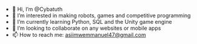- 👋 Hi, I’m @Cybatuth
- 👀 I’m interested in making robots, games and competitive programming
- 🌱 I’m currently learning Python, SQL and the Unity game engine
- 💞️ I’m looking to collaborate on any websites or mobile apps
- 📫 How to reach me: asiimwemmanuel47@gmail.com
